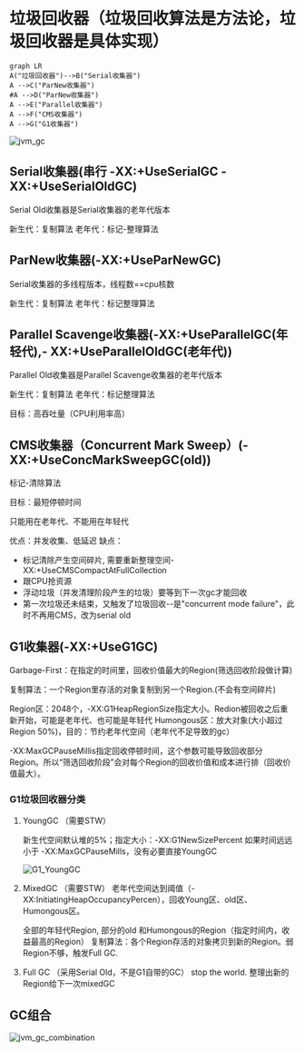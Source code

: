 # 垃圾回收器（垃圾回收算法是方法论，垃圾回收器是具体实现）

```mermaid
graph LR
A("垃圾回收器")-->B("Serial收集器")
A -->C("ParNew收集器")
#A -->D("ParNew收集器")
A -->E("Parallel收集器")
A -->F("CMS收集器")
A -->G("G1收集器")
```

![jvm_gc](https://raw.githubusercontent.com/huan415/JavaYang/master/assets/jvm_gc.jpg)

## Serial收集器(串行  -XX:+UseSerialGC -XX:+UseSerialOldGC)

Serial Old收集器是Serial收集器的老年代版本

新生代：复制算法
老年代：标记-整理算法



## ParNew收集器(-XX:+UseParNewGC)

Serial收集器的多线程版本，线程数==cpu核数

新生代：复制算法
老年代：标记整理算法



## Parallel Scavenge收集器(-XX:+UseParallelGC(年轻代),- XX:+UseParallelOldGC(老年代))

Parallel Old收集器是Parallel Scavenge收集器的老年代版本

新生代：复制算法
老年代：标记整理算法

目标：高吞吐量（CPU利用率高）



## CMS收集器（Concurrent Mark Sweep）(-XX:+UseConcMarkSweepGC(old))

标记-清除算法

目标：最短停顿时间

只能用在老年代、不能用在年轻代

优点：并发收集、低延迟
缺点：

* 标记清除产生空间碎片, 需要重新整理空间-XX:+UseCMSCompactAtFullCollection
* 跟CPU抢资源
* 浮动垃圾（并发清理阶段产生的垃圾）要等到下一次gc才能回收 
* 第一次垃圾还未结束，又触发了垃圾回收--是"concurrent mode failure"，此时不再用CMS，改为serial old



## G1收集器(-XX:+UseG1GC)

Garbage-First：在指定的时间里，回收价值最大的Region(筛选回收阶段做计算)

复制算法：一个Region里存活的对象复制到另一个Region.(不会有空间碎片)

Region区：2048个，-XX:G1HeapRegionSize指定大小。Redion被回收之后重新开始，可能是老年代、也可能是年轻代
Humongous区：放大对象(大小超过Region 50%)，目的：节约老年代空间（老年代不足导致的gc）

-XX:MaxGCPauseMillis指定回收停顿时间，这个参数可能导致回收部分Region。所以“筛选回收阶段”会对每个Region的回收价值和成本进行排（回收价值最大）。

### G1垃圾回收器分类

1. YoungGC （需要STW）

   新生代空间默认堆的5%；指定大小：-XX:G1NewSizePercent
   如果时间远远小于 -XX:MaxGCPauseMills，没有必要直接YoungGC

   ![G1_YoungGC](https://raw.githubusercontent.com/huan415/JavaYang/master/assets/G1_YoungGC.jpg)

2. MixedGC （需要STW）
   老年代空间达到阈值（-XX:InitiatingHeapOccupancyPercen），回收Young区、old区、Humongous区。
   
   全部的年轻代Region, 部分的old 和Humongous的Region（指定时间内，收益最高的Region）
   复制算法：各个Region存活的对象拷贝到新的Region。弱Region不够，触发Full GC.
   
3. Full GC （采用Serial Old，不是G1自带的GC）
   stop the world. 整理出新的Region给下一次mixedGC



## GC组合

![jvm_gc_combination](https://raw.githubusercontent.com/huan415/JavaYang/master/assets/jvm_gc_combination.jpg)
